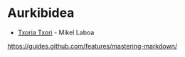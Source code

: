 # Aurkibidea

* [Txoria Txori](T/TxoriaTxori.md) - Mikel Laboa




https://guides.github.com/features/mastering-markdown/
